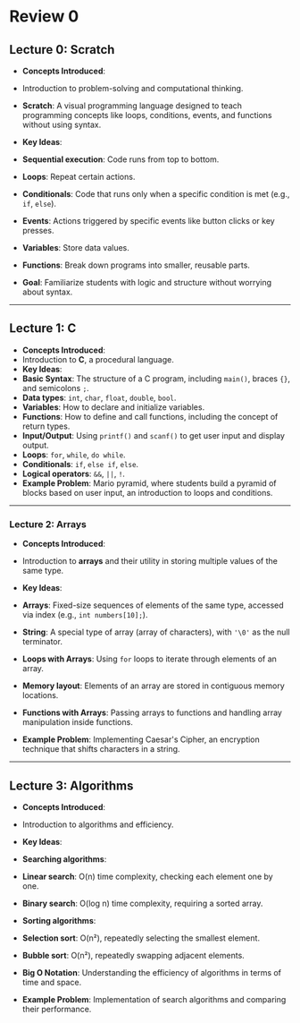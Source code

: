 # Review 0

## **Lecture 0: Scratch**

- **Concepts Introduced**:

- Introduction to problem-solving and computational thinking.
- **Scratch**: A visual programming language designed to teach programming concepts like loops, conditions, events, and functions without using syntax.
- **Key Ideas**:

- **Sequential execution**: Code runs from top to bottom.
- **Loops**: Repeat certain actions.
- **Conditionals**: Code that runs only when a specific condition is met (e.g., `if`, `else`).
- **Events**: Actions triggered by specific events like button clicks or key presses.
- **Variables**: Store data values.
- **Functions**: Break down programs into smaller, reusable parts.
- **Goal**: Familiarize students with logic and structure without worrying about syntax.

* * * * *

## **Lecture 1: C**

- **Concepts Introduced**:
- Introduction to **C**, a procedural language.
- **Key Ideas**:
- **Basic Syntax**: The structure of a C program, including `main()`, braces `{}`, and semicolons `;`.
- **Data types**: `int`, `char`, `float`, `double`, `bool`.
- **Variables**: How to declare and initialize variables.
- **Functions**: How to define and call functions, including the concept of return types.
- **Input/Output**: Using `printf()` and `scanf()` to get user input and display output.
- **Loops**: `for`, `while`, `do while`.
- **Conditionals**: `if`, `else if`, `else`.
- **Logical operators**: `&&`, `||`, `!`.
- **Example Problem**: Mario pyramid, where students build a pyramid of blocks based on user input, an introduction to loops and conditions.

* * * * *

### **Lecture 2: Arrays**

- **Concepts Introduced**:

- Introduction to **arrays** and their utility in storing multiple values of the same type.
- **Key Ideas**:

- **Arrays**: Fixed-size sequences of elements of the same type, accessed via index (e.g., `int numbers[10];`).
- **String**: A special type of array (array of characters), with `'\0'` as the null terminator.
- **Loops with Arrays**: Using `for` loops to iterate through elements of an array.
- **Memory layout**: Elements of an array are stored in contiguous memory locations.
- **Functions with Arrays**: Passing arrays to functions and handling array manipulation inside functions.

- **Example Problem**: Implementing Caesar's Cipher, an encryption technique that shifts characters in a string.

* * * * *

## **Lecture 3: Algorithms**

- **Concepts Introduced**:

- Introduction to algorithms and efficiency.
- **Key Ideas**:

- **Searching algorithms**:
- **Linear search**: O(n) time complexity, checking each element one by one.
- **Binary search**: O(log n) time complexity, requiring a sorted array.
- **Sorting algorithms**:
- **Selection sort**: O(n²), repeatedly selecting the smallest element.
- **Bubble sort**: O(n²), repeatedly swapping adjacent elements.
- **Big O Notation**: Understanding the efficiency of algorithms in terms of time and space.
- **Example Problem**: Implementation of search algorithms and comparing their performance.
